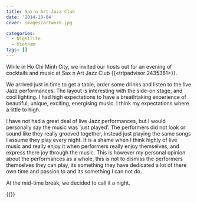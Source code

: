 ```yaml
---
title: Sax n Art Jazz Club
date: '2014-10-04'
cover: images/artwork.jpg

categories:
  - Nightlife
  - Vietnam
tags: []
---
```


While in Ho Chi Minh City, we invited our hosts out for an evening of cocktails and music at Sax n Art Jazz Club {{<tripadvisor 2435381>}}.

We arrived just in time to get a table, order some drinks and listen to the live Jazz performances. The layout is interesting with the side-on stage, and cool lighting. I had high expectations to have a breathtaking experience of beautiful, unique, exciting, energising music. I think my expectations where a little to high.

I have not had a great deal of live Jazz performances, but I would personally say the music was ‘just played’. The performers did not look or sound like they really grooved together, instead just playing the same songs I assume they play every night. It is a shame when I think highly of live music and really enjoy it when performers really enjoy themselves, and express there joy through the music. This is however my personal opinion about the performances as a whole, this is not to dismiss the performers themselves they can play, its something they have dedicated a lot of there own time and passion to and its something I can not do.

At the mid-time break, we decided to call it a night.

{{<place ChIJSdClbkcvdTER4xcz68R7M04>}}
